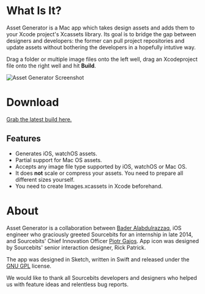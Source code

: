 # What Is It?

Asset Generator is a Mac app which takes design assets and adds them to your Xcode project's Xcassets library. Its goal is to bridge the gap between designers and developers: the former can pull project repositories and update assets without bothering the developers in a hopefully intutive way.

Drag a folder or multiple image files onto the left well, drag an Xcodeproject file onto the right well and hit **Build**.

![Asset Generator Screenshot](/path/to/img.jpg "Asset Generator Screenshot")

# Download

[Grab the latest build here.](https://github.com/sourcebitsllc/Asset-Generator-Mac/releases)

## Features

- Generates iOS, watchOS assets.
- Partial support for Mac OS assets.
- Accepts any image file type supported by iOS, watchOS or Mac OS.
- It does **not** scale or compress your assets. You need to prepare all different sizes yourself.
- You need to create Images.xcassets in Xcode beforehand.

# About

Asset Generator is a collaboration between [Bader Alabdulrazzaq](https://twitter.com/BHAlRezzaga), iOS engineer who graciously greeted Sourcebits for an internship in late 2014, and Sourcebits' Chief Innovation Officer [Piotr Gajos](https://twitter.com/Pe8er). App icon was designed by Sourcebits' senior interaction designer, Rick Patrick.

The app was designed in Sketch, written in Swift and released under the [GNU GPL](http://www.gnu.org/licenses/gpl.html) license.

We would like to thank all Sourcebits developers and designers who helped us with feature ideas and relentless bug reports.
